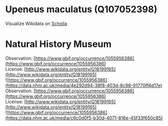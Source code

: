 
Upeneus maculatus (Q107052398)
==============================
  
Visualize Wikidata on [Scholia](https://scholia.toolforge.org/taxon/Q107052398)
# Natural History Museum
  
Observation: [https://www.gbif.org/occurrence/1055956386](https://www.gbif.org/occurrence/1055956386)  
License: [http://www.wikidata.org/entity/Q18199165](http://www.wikidata.org/entity/Q18199165)  
![https://www.gbif.org/occurrence/1055956386](https://data.nhm.ac.uk/media/4e292d94-38f8-403d-8c98-91770ff4d17e)  
Observation: [https://www.gbif.org/occurrence/1055956386](https://www.gbif.org/occurrence/1055956386)  
License: [http://www.wikidata.org/entity/Q18199165](http://www.wikidata.org/entity/Q18199165)  
![https://www.gbif.org/occurrence/1055956386](https://data.nhm.ac.uk/media/c6c0d0f5-b30d-4071-816e-45f33f650c85)